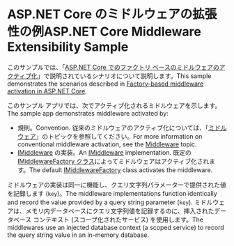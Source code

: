 # <a name="aspnet-core-middleware-extensibility-sample"></a><span data-ttu-id="aeeba-101">ASP.NET Core のミドルウェアの拡張性の例</span><span class="sxs-lookup"><span data-stu-id="aeeba-101">ASP.NET Core Middleware Extensibility Sample</span></span>

<span data-ttu-id="aeeba-102">このサンプルでは、「[ASP.NET Core でのファクトリ ベースのミドルウェアのアクティブ化](https://docs.microsoft.com/aspnet/core/fundamentals/middleware/middleware-extensibility)」で説明されているシナリオについて説明します。</span><span class="sxs-lookup"><span data-stu-id="aeeba-102">This sample demonstrates the scenarios described in [Factory-based middleware activation in ASP.NET Core](https://docs.microsoft.com/aspnet/core/fundamentals/middleware/middleware-extensibility).</span></span>

<span data-ttu-id="aeeba-103">このサンプル アプリでは、次でアクティブ化されるミドルウェアを示します。</span><span class="sxs-lookup"><span data-stu-id="aeeba-103">The sample app demonstrates middleware activated by:</span></span>

* <span data-ttu-id="aeeba-104">規則。</span><span class="sxs-lookup"><span data-stu-id="aeeba-104">Convention.</span></span> <span data-ttu-id="aeeba-105">従来のミドルウェアのアクティブ化については、「[ミドルウェア](https://docs.microsoft.com/aspnet/core/fundamentals/middleware/)」のトピックを参照してください。</span><span class="sxs-lookup"><span data-stu-id="aeeba-105">For more information on conventional middleware activation, see the [Middleware](https://docs.microsoft.com/aspnet/core/fundamentals/middleware/) topic.</span></span>
* <span data-ttu-id="aeeba-106">[IMiddleware](https://docs.microsoft.com/dotnet/api/microsoft.aspnetcore.http.imiddleware) の実装。</span><span class="sxs-lookup"><span data-stu-id="aeeba-106">An [IMiddleware](https://docs.microsoft.com/dotnet/api/microsoft.aspnetcore.http.imiddleware) implementation.</span></span> <span data-ttu-id="aeeba-107">既定の [IMiddlewareFactory クラス](https://docs.microsoft.com/dotnet/api/microsoft.aspnetcore.http.imiddlewarefactory)によってミドルウェアはアクティブ化されます。</span><span class="sxs-lookup"><span data-stu-id="aeeba-107">The default [IMiddlewareFactory](https://docs.microsoft.com/dotnet/api/microsoft.aspnetcore.http.imiddlewarefactory) class activates the middleware.</span></span>

<span data-ttu-id="aeeba-108">ミドルウェアの実装は同一に機能し、クエリ文字列パラメーターで提供された値を記録します (`key`)。</span><span class="sxs-lookup"><span data-stu-id="aeeba-108">The middleware implementations function identically and record the value provided by a query string parameter (`key`).</span></span> <span data-ttu-id="aeeba-109">ミドルウェアは、メモリ内データベースにクエリ文字列値を記録するのに、挿入されたデータベース コンテキスト (スコープ化されたサービス) を使用します。</span><span class="sxs-lookup"><span data-stu-id="aeeba-109">The middlewares use an injected database context (a scoped service) to record the query string value in an in-memory database.</span></span>
